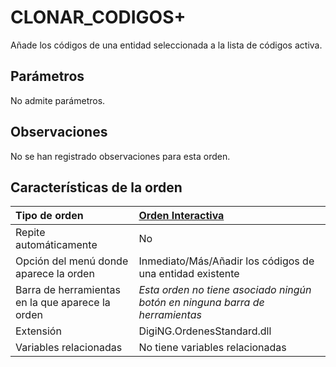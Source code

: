 # CLONAR\_CODIGOS+

Añade los códigos de una entidad seleccionada a la lista de códigos activa.

## Parámetros

No admite parámetros.

## Observaciones

No se han registrado observaciones para esta orden.

## Características de la orden

| Tipo de orden | [Orden Interactiva](clonar-codigos-mas.md) |
| :--- | :--- |
| Repite automáticamente | No |
| Opción del menú donde aparece la orden | Inmediato/Más/Añadir los códigos de una entidad existente |
| Barra de herramientas en la que aparece la orden | _Esta orden no tiene asociado ningún botón en ninguna barra de herramientas_ |
| Extensión | DigiNG.OrdenesStandard.dll |
| Variables relacionadas | No tiene variables relacionadas |

